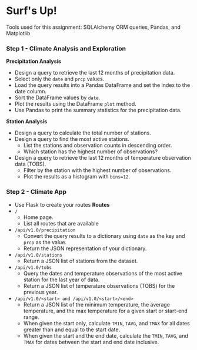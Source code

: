 # Surf's Up!

Tools used for this assignment: SQLAlchemy ORM queries, Pandas, and Matplotlib
### Step 1 - Climate Analysis and Exploration
__Precipitation Analysis__
  - Design a query to retrieve the last 12 months of precipitation data.
  - Select only the `date` and `prcp` values.
  - Load the query results into a Pandas DataFrame and set the index to the date column.
  - Sort the DataFrame values by `date`.
  - Plot the results using the DataFrame `plot` method.
  - Use Pandas to print the summary statistics for the precipitation data.

__Station Analysis__
  - Design a query to calculate the total number of stations.
  - Design a query to find the most active stations.
    - List the stations and observation counts in descending order.
    - Which station has the highest number of observations?
  - Design a query to retrieve the last 12 months of temperature observation data (TOBS).
    - Filter by the station with the highest number of observations.
    - Plot the results as a histogram with `bins=12`.
### Step 2 - Climate App
  - Use Flask to create your routes
__Routes__
  - `/`
    - Home page.
    - List all routes that are available
  - `/api/v1.0/precipitation`
    - Convert the query results to a dictionary using `date` as the key and `prcp` as the value.
    - Return the JSON representation of your dictionary.
  - `/api/v1.0/stations`
    - Return a JSON list of stations from the dataset.
  - `/api/v1.0/tobs`
    - Query the dates and temperature observations of the most active station for the last year of data.
    - Return a JSON list of temperature observations (TOBS) for the previous year.
  - `/api/v1.0/<start> and /api/v1.0/<start>/<end>`
    - Return a JSON list of the minimum temperature, the average temperature, and the max temperature for a given start or start-end range.
    - When given the start only, calculate `TMIN`, `TAVG`, and `TMAX` for all dates greater than and equal to the start date.
    - When given the start and the end date, calculate the `TMIN`, `TAVG`, and `TMAX` for dates between the start and end date inclusive.
